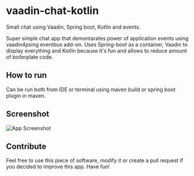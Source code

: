 # vaadin-chat-kotlin
Small chat using Vaadin, Spring boot, Kotlin and events.

Super simple chat app that demontarates power of application events using vaadin4psing eventbus add-on. Uses Spring-boot as a container,
Vaadin to display everything and Kotlin because it's fun and allows to reduce amount of boilerplate code.

## How to run
Can be run both from IDE or terminal using maven build or spring boot plugin in maven.

## Screenshot
![App Screenshot](https://d1ro8r1rbfn3jf.cloudfront.net/ms_174129/hY3PCB1OcwBUhvF182RcT5OIozIDLp/Vaadin%2BChat%2BEvents%2B2018-03-17%2B11-25-50.png?Expires=1521347558&Signature=QKmJsuKpUfA06B0La27On59UL8bhRCtYqCA~ITNN45MKgV4bZUaKHDEkKMEfQ6VVe3Bvsb96XvXM5JVoaN7ei0AQbBX7WPUNPttA30oURNVy~dmIJOnF4-ediFSVlwnHbmSJU8mKYaPe9ciacXn8UEPMJvMqz-Nm8T72g4-xEU42TdUlgjbUkGS5SZN7XetvVCy9qw9arA5I4gUrztxFcildtlyVeekSDjKFsV8HwXeSz-H5lSww72VrAoHgWFzCPx2UCiYq3fg14m~c9WlzPsThfgk9M4az7NGB59ABaL5B4IO77zm8v0mv4~yw8clo1UYuSo5ycyr-pjyRHLbDmA__&Key-Pair-Id=APKAJHEJJBIZWFB73RSA)

## Contribute
Feel free to use this piece of software, modify it or create a pull request if you decided to improve this app. Have fun!
